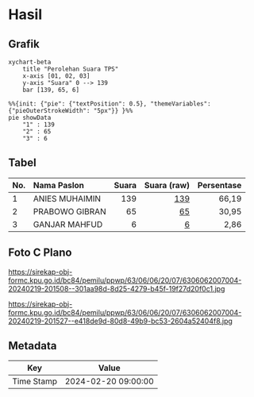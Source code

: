 # Hasil

## Grafik

```mermaid
xychart-beta
    title "Perolehan Suara TPS"
    x-axis [01, 02, 03]
    y-axis "Suara" 0 --> 139
    bar [139, 65, 6]
```

```mermaid
%%{init: {"pie": {"textPosition": 0.5}, "themeVariables": {"pieOuterStrokeWidth": "5px"}} }%%
pie showData
    "1" : 139
    "2" : 65
    "3" : 6
```

## Tabel

| No. | Nama Paslon    | Suara | Suara (raw) | Persentase |
|:--- |:-------------- | -----:| -----------:| ----------:|
| 1   | ANIES MUHAIMIN | 139   | [139][p-1]  | 66,19      |
| 2   | PRABOWO GIBRAN | 65    | [65][p-2]   | 30,95      |
| 3   | GANJAR MAHFUD  | 6     | [6][p-3]    | 2,86       |


[p-1]: https://github.com/gigit-pemilu/pemilu-2024-63-kalimantan-selatan/blob/main/pilpres/hitung-suara/sub/63-kalimantan-selatan/sub/06-hulu-sungai-selatan/sub/06-simpur/sub/2007-pantai-ulin/sub/004-tps/sub/paslon-1.txt
[p-2]: https://github.com/gigit-pemilu/pemilu-2024-63-kalimantan-selatan/blob/main/pilpres/hitung-suara/sub/63-kalimantan-selatan/sub/06-hulu-sungai-selatan/sub/06-simpur/sub/2007-pantai-ulin/sub/004-tps/sub/paslon-2.txt
[p-3]: https://github.com/gigit-pemilu/pemilu-2024-63-kalimantan-selatan/blob/main/pilpres/hitung-suara/sub/63-kalimantan-selatan/sub/06-hulu-sungai-selatan/sub/06-simpur/sub/2007-pantai-ulin/sub/004-tps/sub/paslon-3.txt

## Foto C Plano

https://sirekap-obj-formc.kpu.go.id/bc84/pemilu/ppwp/63/06/06/20/07/6306062007004-20240219-201508--301aa98d-8d25-4279-b45f-19f27d20f0c1.jpg

https://sirekap-obj-formc.kpu.go.id/bc84/pemilu/ppwp/63/06/06/20/07/6306062007004-20240219-201527--e418de9d-80d8-49b9-bc53-2604a52404f8.jpg


## Metadata

| Key        | Value               |
| ---------- | ------------------- |
| Time Stamp | 2024-02-20 09:00:00 |



